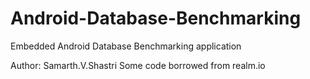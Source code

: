 # Android-Database-Benchmarking

Embedded Android Database Benchmarking application

Author: Samarth.V.Shastri
Some code borrowed from realm.io 
